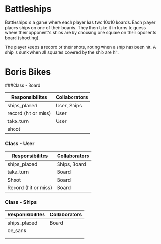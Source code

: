 # Battleships

Battleships is a game where each player has two 10x10 boards. Each player places ships on one of their boards. They then take it in turns to guess where their opponent's ships are by choosing one square on their oponents board (shooting). 

The player keeps a record of their shots, noting when a ship has been hit. A ship is sunk when all squares covered by the ship are hit.


Boris Bikes
====================

###Class - Board

Responsibilites             | Collaborators
----------------------------|------------------
ships_placed                | User, Ships
record (hit or miss)        | User
take_turn                   | User
shoot                       |





### Class - User
Responsibilites       | Collaborators
----------------------|------------------------
 ships_placed         |  Ships, Board
 take_turn            |  Board
 Shoot                |  Board
 Record (hit or miss) |  Board





### Class - Ships
Responisibilites        |Collaborators
------------------------|------------------
ships_placed            |  Board
be_sank                 |
                        |
                        |








<!-- 
### Class - Van 
Responisibilites        |Collaborators
------------------------|------------------
Receive                 | Bike, Station, Garage
Eject                   | Bike, Station, Garage
Holding                 | Bike
Move                    | Bike, Station, Garage

### Class - Garage 
Responisibilites        |Collaborators
------------------------|------------------
...                     |
...                     |

 -->